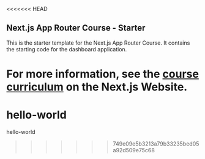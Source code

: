 <<<<<<< HEAD
## Next.js App Router Course - Starter

This is the starter template for the Next.js App Router Course. It contains the starting code for the dashboard application.

For more information, see the [course curriculum](https://nextjs.org/learn) on the Next.js Website.
=======
# hello-world
hello-world
>>>>>>> 749e09e5b3213a79b33235bed05a92d509e75c68
